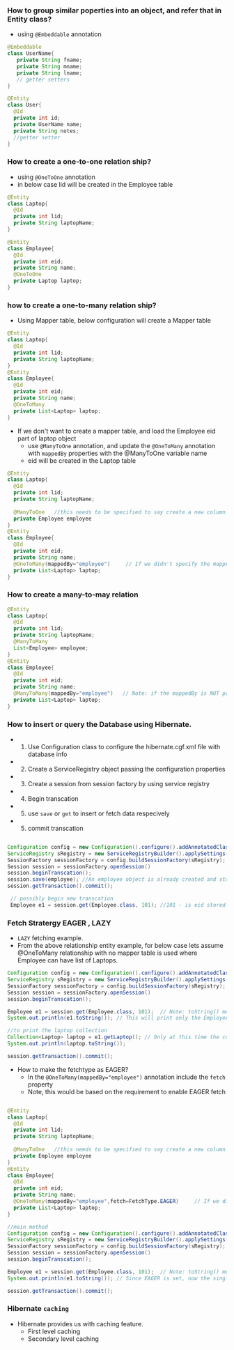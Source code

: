 

### How to group similar poperties into an object, and refer that in Entity class?
  - using `@Embeddable` annotation
```java 
@Embeddable
class UserName{
   private String fname;
   private String mname;
   private String lname;
   // getter setters
}

@Entity 
class User{
  @Id
  private int id;
  private UserName name;
  private String notes;
  //getter setter
}
```

### How to create a one-to-one relation ship?
  - using `@OneToOne` annotation
  - in below case lid will be created in the Employee table
```java
@Entity
class Laptop{
  @Id
  private int lid;
  private String laptopName;
}

@Entity
class Employee{
  @Id
  private int eid;
  private String name;
  @OneToOne
  private Laptop laptop;
}
```

### how to create a one-to-many relation ship?
 - Using Mapper table, below configuration will create a Mapper table
```java
@Entity
class Laptop{
  @Id
  private int lid;
  private String laptopName;
}
@Entity
class Employee{
  @Id
  private int eid;
  private String name;
  @OneToMany
  private List<Laptop> laptop;
}
```
 - If we don't want to create a mapper table, and load the Employee eid part of laptop object
   - use `@ManyToOne` annotation, and update the `@OneToMany` annotation with `mappedBy` properties with the @ManyToOne variable name
   - eid will be created in the Laptop table
```java
@Entity
class Laptop{
  @Id
  private int lid;
  private String laptopName;
  
  @ManyToOne   //this needs to be specified to say create a new column to store the employee eid in the laptop table
  private Employee employee
}
@Entity
class Employee{
  @Id
  private int eid;
  private String name;
  @OneToMany(mappedBy="employee")     // If we didn't specify the mappedBy, then a mapper table will be created which we don't want in this case
  private List<Laptop> laptop;
}
```

### How to create a many-to-may relation
```java
@Entity
class Laptop{
  @Id
  private int lid;
  private String laptopName;
  @ManyToMany
  List<Employee> employee;
}
@Entity
class Employee{
  @Id
  private int eid;
  private String name;
  @ManyToMany(mappedBy="employee")   // Note: if the mappedBy is NOT provied there will be sperate tables (laptop_employee table and employee_laptop table)
  private List<Laptop> laptop;
}

```

### How to insert or query the Database using Hibernate.
 - 1. Use Configuration class to configure the hibernate.cgf.xml file with database info
 - 2. Create a ServiceRegistry object passing the configuration properties
 - 3. Create a session from session factory by using service registry
 - 4. Begin transcation
 - 5. use `save` or `get` to insert or fetch data respecively
 - 5. commit transcation

```java

Configuration config = new Configuration().configure().addAnnotatedClass(Employee.class).addAnnotatedClass(Laptop.class);
ServiceRegistry sRegistry = new ServiceRegistryBuilder().applySettings(config.getProperties()).buildServiceRegistry();
SessionFactory sessionFactory = config.buildSessionFactory(sRegistry);
Session session = sessionFactory.openSession()
session.beginTranscation();
session.save(employee); //An employee object is already created and stored in variable employee
session.getTransaction().commit();

 // possibly begin new transcation
 Employee e1 = session.get(Employee.class, 101); //101 - is eid stored in db
```

### Fetch Stratergy EAGER , LAZY
- `LAZY` fetching example.
- From the above relationship entity example, for below case lets assume @OneToMany relationship with no mapper table is used where Employee can have list of Laptops.
```java
Configuration config = new Configuration().configure().addAnnotatedClass(Employee.class).addAnnotatedClass(Laptop.class);
ServiceRegistry sRegistry = new ServiceRegistryBuilder().applySettings(config.getProperties()).buildServiceRegistry();
SessionFactory sessionFactory = config.buildSessionFactory(sRegistry);
Session session = sessionFactory.openSession()
session.beginTranscation();

Employee e1 = session.get(Employee.class, 101);  // Note: toString() method is overrided in Employee class
System.out.println(e1.toString()); // This will print only the Employee table information, this will not FETCH the collection of laptop

//to print the laptop collection
Collection<Laptop> laptop = e1.getLaptop(); // Only at this time the collection query is fired and data is fetched which is LAZY fetch
System.out.println(laptop.toString());

session.getTransaction().commit();

```
- How to make the fetchtype as EAGER?
  - In the `@OneToMany(mappedBy="employee")` annotation include the `fetch` property
  - Note, this would be based on the requirement to enable EAGER fetch
```java

@Entity
class Laptop{
  @Id
  private int lid;
  private String laptopName;
  
  @ManyToOne   //this needs to be specified to say create a new column to store the employee eid in the laptop table
  private Employee employee
}
@Entity
class Employee{
  @Id
  private int eid;
  private String name;
  @OneToMany(mappedBy="employee",fetch=FetchType.EAGER)     // If we didn't specify the mappedBy, then a mapper table will be created which we don't want in this case
  private List<Laptop> laptop;
}

//main method 
Configuration config = new Configuration().configure().addAnnotatedClass(Employee.class).addAnnotatedClass(Laptop.class);
ServiceRegistry sRegistry = new ServiceRegistryBuilder().applySettings(config.getProperties()).buildServiceRegistry();
SessionFactory sessionFactory = config.buildSessionFactory(sRegistry);
Session session = sessionFactory.openSession()
session.beginTranscation();

Employee e1 = session.get(Employee.class, 101);  // Note: toString() method is overrided in Employee class
System.out.println(e1.toString()); // Since EAGER is set, now the single query with LEFT OUTER join will be used to fetch the data of Collection

session.getTransaction().commit();
```

### Hibernate `caching`
 - Hibernate provides us with caching feature.
   - First level caching 
   - Secondary level caching

